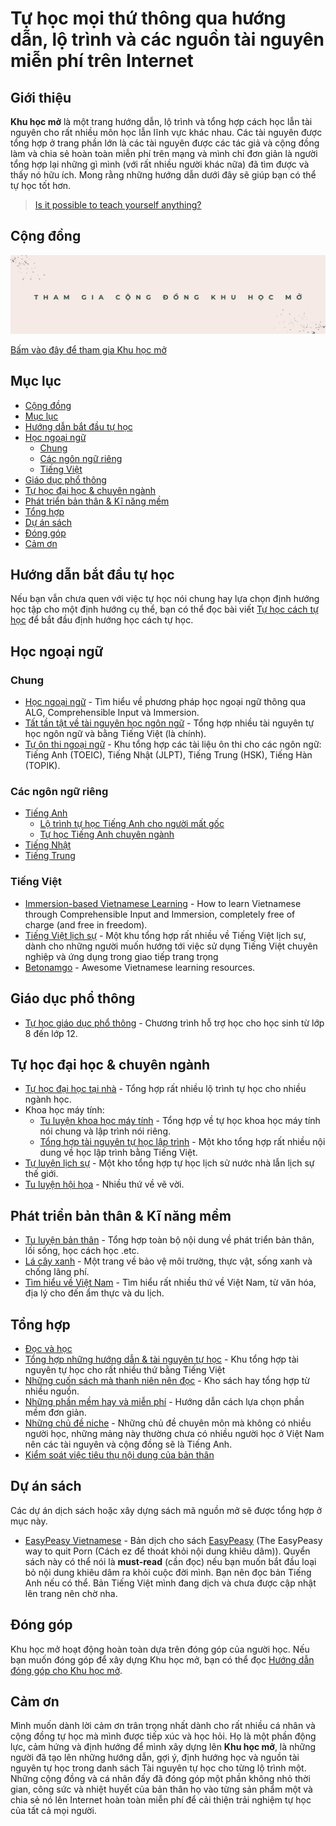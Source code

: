 # Tự học mọi thứ thông qua hướng dẫn, lộ trình và các nguồn tài nguyên miễn phí trên Internet

## Giới thiệu

**Khu học mở** là một trang hướng dẫn, lộ trình và tổng hợp cách học lẫn tài nguyên cho rất nhiều môn học lẫn lĩnh vực khác nhau. Các tài nguyên được tổng hợp ở trang phần lớn là các tài nguyên được các tác giả và cộng đồng làm và chia sẻ hoàn toàn miễn phí trên mạng và mình chỉ đơn giản là người tổng hợp lại những gì mình (với rất nhiều người khác nữa) đã tìm được và thấy nó hữu ích. Mong rằng những hướng dẫn dưới đây sẽ giúp bạn có thể tự học tốt hơn.

> [Is it possible to teach yourself anything?](https://reddit.com/r/productivity/comments/fyxuam/is_it_possible_to_teach_yourself_anything/)

## Cộng đồng

[![Tham gia cộng đồng Khu học mở](docs/assets/join_us.png)](./cong-dong.html)

[Bấm vào đây để tham gia Khu học mở](docs/khac/cong-dong.md)

## Mục lục

- [Cộng đồng](#c%E1%BB%99ng-%C4%91%E1%BB%93ng)
- [Mục lục](#m%E1%BB%A5c-l%E1%BB%A5c)
- [Hướng dẫn bắt đầu tự học](#h%C6%B0%E1%BB%9Bng-d%E1%BA%ABn-b%E1%BA%AFt-%C4%91%E1%BA%A7u-t%E1%BB%B1-h%E1%BB%8Dc)
- [Học ngoại ngữ](#h%E1%BB%8Dc-ngo%E1%BA%A1i-ng%E1%BB%AF)
  - [Chung](#chung)
  - [Các ngôn ngữ riêng](#c%C3%A1c-ng%C3%B4n-ng%E1%BB%AF-ri%C3%AAng)
  - [Tiếng Việt](#ti%E1%BA%BFng-vi%E1%BB%87t)
- [Giáo dục phổ thông](#gi%C3%A1o-d%E1%BB%A5c-ph%E1%BB%95-th%C3%B4ng)
- [Tự học đại học & chuyên ngành](#t%E1%BB%B1-h%E1%BB%8Dc-%C4%91%E1%BA%A1i-h%E1%BB%8Dc--chuy%C3%AAn-ng%C3%A0nh)
- [Phát triển bản thân & Kĩ năng mềm](#ph%C3%A1t-tri%E1%BB%83n-b%E1%BA%A3n-th%C3%A2n--k%C4%A9-n%C4%83ng-m%E1%BB%81m)
- [Tổng hợp](#t%E1%BB%95ng-h%E1%BB%A3p)
- [Dự án sách](#d%E1%BB%B1-%C3%A1n-s%C3%A1ch)
- [Đóng góp](#%C4%91%C3%B3ng-g%C3%B3p)
- [Cảm ơn](#c%E1%BA%A3m-%C6%A1n)

## Hướng dẫn bắt đầu tự học

Nếu bạn vẫn chưa quen với việc tự học nói chung hay lựa chọn định hướng học tập cho một định hướng cụ thể, bạn có thể đọc bài viết [Tự học cách tự học](posts/huong-dan-tu-hoc.md) để bắt đầu định hướng học cách tự học.

## Học ngoại ngữ

### Chung

- [Học ngoại ngữ](./ngoai-ngu/) - Tìm hiểu về phương pháp học ngoại ngữ thông qua ALG, Comprehensible Input và Immersion.
- [Tất tần tật về tài nguyên học ngôn ngữ](./awesome-ngon-ngu/) - Tổng hợp nhiều tài nguyên tự học ngôn ngữ và bằng Tiếng Việt (là chính).
- [Tự ôn thi ngoại ngữ](./luyen-thi-ngon-ngu/) - Khu tổng hợp các tài liệu ôn thi cho các ngôn ngữ: Tiếng Anh (TOEIC), Tiếng Nhật (JLPT), Tiếng Trung (HSK), Tiếng Hàn (TOPIK).

### Các ngôn ngữ riêng

- [Tiếng Anh](./tieng-anh/)
  - [Lộ trình tự học Tiếng Anh cho người mất gốc](https://daihocmo.github.io/tieng-anh/30ngay)
  - [Tự học Tiếng Anh chuyên ngành](https://daihocmo.github.io/tieng-anh-chuyen-nganh/)
- [Tiếng Nhật](./tieng-nhat/)
- [Tiếng Trung](./tieng-trung/)

### Tiếng Việt

- [Immersion-based Vietnamese Learning](./learn-vietnamese) - How to learn Vietnamese through Comprehensible Input and Immersion, completely free of charge (and free in freedom).
- [Tiếng Việt lịch sự](./tieng-viet-lich-su/) - Một khu tổng hợp rất nhiều về Tiếng Việt lịch sự, dành cho những người muốn hướng tới việc sử dụng Tiếng Việt chuyên nghiệp và ứng dụng trong giao tiếp trang trọng
- [Betonamgo](./betonamgo) - Awesome Vietnamese learning resources.

## Giáo dục phổ thông

- [Tự học giáo dục phổ thông](./pho-thong/) - Chương trình hỗ trợ học cho học sinh từ lớp 8 đến lớp 12.

## Tự học đại học & chuyên ngành

- [Tự học đại học tại nhà](./tu-hoc-dai-hoc/) - Tổng hợp rất nhiều lộ trình tự học cho nhiều ngành học.
- Khoa học máy tính:
  - [Tu luyện khoa học máy tính](./khoa-hoc-may-tinh/) - Tổng hợp về tự học khoa học máy tính nói chung và lập trình nói riêng.
  - [Tổng hợp tài nguyên tự học lập trình](./awesome-lap-trinh/) - Một kho tổng hợp rất nhiều nội dung về học lập trình bằng Tiếng Việt.
- [Tự luyện lịch sự](./lich-su/) - Một kho tổng hợp tự học lịch sử nước nhà lẫn lịch sự thế giới.
- [Tu luyện hội họa](./ve/) - Nhiều thứ về vẽ vời.

## Phát triển bản thân & Kĩ năng mềm

- [Tu luyện bản thân](./phat-trien/) - Tổng hợp toàn bộ nội dung về phát triển bản thân, lối sống, học cách học .etc.
- [Lá cây xanh](./la-cay-xanh/) - Một trang về bảo vệ môi trường, thực vật, sống xanh và chống lãng phí.
- [Tìm hiểu về Việt Nam](./viet-nam-toi/) - Tìm hiểu rất nhiều thứ về Việt Nam, từ văn hóa, địa lý cho đến ẩm thực và du lịch.

## Tổng hợp

- [Đọc và học](docs/huong-dan-tu-hoc/doc-va-hoc.md)
- [Tổng hợp những hướng dẫn & tài nguyên tự học](docs/tong-hop/tu-hoc.md) - Khu tổng hợp tài nguyên tự học cho rất nhiều thứ bằng Tiếng Việt
- [Những cuốn sách mà thanh niên nên đọc](docs/tong-hop/doc-sach.md) - Kho sách hay tổng hợp từ nhiều nguồn.
- [Những phần mềm hay và miễn phí](https://thuvienmo.github.io/hoc-phan-mem/) - Hướng dẫn cách lựa chọn phần mềm đơn giản.
- [Những chủ đề niche](docs/posts/niche.md) - Những chủ đề chuyên môn mà không có nhiều người học, những mảng này thường chưa có nhiều người học ở Việt Nam nên các tài nguyên và cộng đồng sẽ là Tiếng Anh.
- [Kiểm soát việc tiêu thụ nội dung của bản thân](docs/posts/tieu-thu-noi-dung.md)

## Dự án sách

Các dự án dịch sách hoặc xây dựng sách mã nguồn mở sẽ được tổng hợp ở mục này.

- [EasyPeasy Vietnamese](https://github.com/daihocmo/easypeasymethod-vi) - Bản dịch cho sách [EasyPeasy](https://easypeasymethod.org/) (The EasyPeasy way to quit Porn (Cách ez để thoát khỏi nội dung khiêu dâm)). Quyển sách này có thể nói là **must-read** (cần đọc) nếu bạn muốn bắt đầu loại bỏ nội dung khiêu dâm ra khỏi cuộc đời mình. Bạn nên đọc bản Tiếng Anh nếu có thể. Bản Tiếng Việt mình đang dịch và chưa được cập nhật lên trang nên chờ nha.

## Đóng góp

Khu học mở hoạt động hoàn toàn dựa trên đóng góp của người học. Nếu bạn muốn đóng góp để xây dựng Khu học mở, bạn có thể đọc [Hướng dẫn đóng góp cho Khu học mở](docs/khac/dong-gop.md).

## Cảm ơn

Mình muốn dành lời cảm ơn trân trọng nhất dành cho rất nhiều cá nhân và cộng đồng tự học mà mình được tiếp xúc và học hỏi. Họ là một phần động lực, cảm hứng và định hướng để mình xây dựng lên **Khu học mở**, là những người đã tạo lên những hướng dẫn, gợi ý, định hướng học và nguồn tài nguyên tự học trong danh sách Tài nguyên tự học cho từng lộ trình một. Những cộng đồng và cá nhân đấy đã đóng góp một phần không nhỏ thời gian, công sức và nhiệt huyết của bản thân họ vào từng sản phẩm một và chia sẻ nó lên Internet hoàn toàn miễn phí để cải thiện trải nghiệm tự học của tất cả mọi người.
